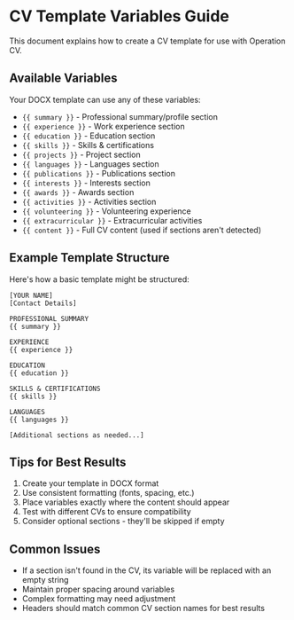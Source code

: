 # CV Template Variables Guide

This document explains how to create a CV template for use with Operation CV.

## Available Variables

Your DOCX template can use any of these variables:

- `{{ summary }}` - Professional summary/profile section
- `{{ experience }}` - Work experience section
- `{{ education }}` - Education section
- `{{ skills }}` - Skills & certifications
- `{{ projects }}` - Project section 
- `{{ languages }}` - Languages section
- `{{ publications }}` - Publications section
- `{{ interests }}` - Interests section
- `{{ awards }}` - Awards section
- `{{ activities }}` - Activities section
- `{{ volunteering }}` - Volunteering experience
- `{{ extracurricular }}` - Extracurricular activities
- `{{ content }}` - Full CV content (used if sections aren't detected)

## Example Template Structure

Here's how a basic template might be structured:

```
[YOUR NAME]
[Contact Details]

PROFESSIONAL SUMMARY
{{ summary }}

EXPERIENCE
{{ experience }}

EDUCATION
{{ education }}

SKILLS & CERTIFICATIONS 
{{ skills }}

LANGUAGES
{{ languages }}

[Additional sections as needed...]
```

## Tips for Best Results

1. Create your template in DOCX format
2. Use consistent formatting (fonts, spacing, etc.)
3. Place variables exactly where the content should appear
4. Test with different CVs to ensure compatibility
5. Consider optional sections - they'll be skipped if empty

## Common Issues

- If a section isn't found in the CV, its variable will be replaced with an empty string
- Maintain proper spacing around variables
- Complex formatting may need adjustment
- Headers should match common CV section names for best results
